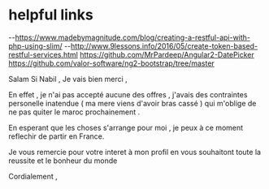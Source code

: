 # helpful links

--https://www.madebymagnitude.com/blog/creating-a-restful-api-with-php-using-slim/
--http://www.9lessons.info/2016/05/create-token-based-restful-services.html
https://github.com/MrPardeep/Angular2-DatePicker
https://github.com/valor-software/ng2-bootstrap/tree/master


Salam Si Nabil ,
Je vais bien merci ,

En effet , je n'ai pas accepté aucune des offres  , j'avais des contraintes personelle inatendue ( ma mere viens d'avoir bras cassé ) qui m'oblige de ne pas quiter le maroc prochainement .

En esperant que les choses s'arrange pour moi , je peux à  ce moment reflechir de partir en France.

Je vous remercie pour votre interet à mon profil en vous souhaitont toute la reussite et le bonheur du monde

Cordialement ,
